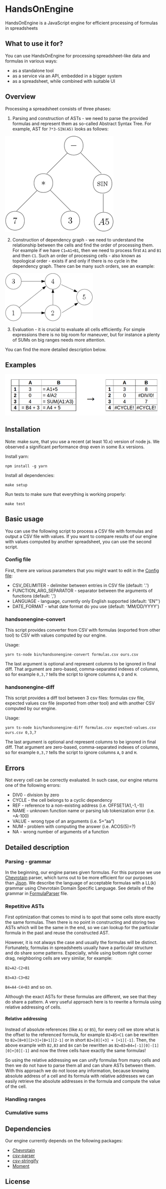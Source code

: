 # HandsOnEngine

HandsOnEngine is a JavaScript engine for efficient processing of formulas in spreadsheets

## What to use it for?

You can use HandsOnEngine for processing spreadsheet-like data and formulas in various ways:
- as a standalone tool
- as a service via an API, embedded in a bigger system
- as a spreadsheet, while combined with suitable UI

## Overview

Processing a spreadsheet consists of three phases:

1. Parsing and construction of ASTs - we need to parse the provided formulas and represent them as so-called Abstract Syntax Tree. For example, AST for 
`7*3-SIN(A5)` looks as follows:

![ast](examples/ast.png)

2. Construction of dependency graph - we need to understand the relationship between the cells and find the order of processing them. For example if we have `C1=A1+B1`, then we need to process first `A1` and `B1` and then `C1`. Such an order of processing cells - also known as topological order - exists if and only if there is no cycle in the dependency graph. There can be many such orders, see an example:

![topological sort](examples/topsort.png)

3. Evaluation - it is crucial to evaluate all cells efficiently. For simple expressions there is no big room for maneuver, but for instance a plenty of SUMs on big ranges needs more attention.

You can find the more detailed description below.

## Examples

![example](examples/sample%20sheet.png)

## Installation

Note: make sure, that you use a recent (at least 10.x) version of node js. We observed a significant performance drop even in some 8.x versions.

Install yarn:

```
npm install -g yarn
```

Install all dependencies:

```
make setup
```

Run tests to make sure that everything is working properly:
```
make test
```

## Basic usage

You can use the following script to process a CSV file with formulas and output a CSV file with values.
If you want to compare results of our engine with values computed by another spreadsheet, you can use the second script.

### Config file

First, there are various parameters that you might want to edit in the [Config file](src/Config.ts):

- CSV_DELIMITER - delimiter between entries in CSV file (default: '.')
- FUNCTION_ARG_SEPARATOR - separator between the arguments of functions (default: ',')
- LANGUAGE - language, currently only English supported (default: 'EN"')
- DATE_FORMAT - what date format do you use (default: 'MM/DD/YYYY')


### handsonengine-convert

This script provides converter from CSV with formulas (exported from other tool) to CSV with values computed by our engine.

Usage:

```
yarn ts-node bin/handsonengine-convert formulas.csv ours.csv
```

The last argument is optional and represent columns to be ignored in final diff. That argument are zero-based, comma-separated indexes of columns, so for example `0,3,7` tells the script to ignore columns `A`, `D` and `H`.


### handsonengine-diff

This script provides a diff tool between 3 csv files: formulas csv file, expected values csv file (exported from other tool) and with another CSV computed by our engine.

Usage:

```
yarn ts-node bin/handsonengine-diff formulas.csv expected-values.csv ours.csv 0,3,7
```

The last argument is optional and represent columns to be ignored in final diff. That argument are zero-based, comma-separated indexes of columns, so for example `0,3,7` tells the script to ignore columns `A`, `D` and `H`.

## Errors

Not every cell can be correctly evaluated. In such case, our engine returns one of the following errors:

- DIV0 - division by zero
- CYCLE - the cell belongs to a cyclic dependency
- REF - reference to a non-existing address (i.e. OFFSET(A1,-1,-1))
- NAME - unknown function name or parsing lub tokenization error (i.e. =A-100)
- VALUE - wrong type of an arguments (i.e. 5+”aa”)
- NUM - problem with computing the answer (i.e. ACOS(5)=?) 
- NA - wrong number of arguments of a function

## Detailed description

### Parsing - grammar

In the beginning, our engine parses given formulas.
For this purpose we use [Chevrotain](http://sap.github.io/chevrotain/docs/) parser, which turns out to be more efficient for our purposes than [Jison](https://zaa.ch/jison/).
We describe the language of acceptable formulas with a LL(k) grammar using Chevrotain Domain Specific Language.
See details of the grammar in [FormulaParser](src/parser/FormulaParser.ts) file.


### Repetitive ASTs
First optimization that comes to mind is to spot that some cells store exactly the same formulas.
Then there is no point in constructing and storing two ASTs which will be the same in the end, so we can lookup for the particular formula in the past and reuse the constructed AST.

However, it is not always the case and usually the formulas will be distinct.
Fortunately, formulas in spreadsheets usually have a particular structure and do share some patterns.
Especially, while using bottom right corner drag, neighboring cells are very similar, for example:

```B2=A2-C2+B1```

```B3=A3-C3+B2```

```B4=A4-C4+B3```
and so on. 

Although the exact ASTs for these formulas are different, we see that they do share a pattern.
A very useful approach here is to rewrite a formula using relative addressing of cells.

#### Relative addressing

Instead of absolute references (like `A1` or `B5`), for every cell we store what is the offset to the referenced formula, for example `B2=B5+C1` can be rewritten to `B2=[B+0][2+3]+[B+1][2-1]` or in short `B2=[0][+3] + [+1][-1]`.
Then, the above example with `B2,B3` and `B4` can be rewritten as `B2=B3=B4=[-1][0]-[1][0]+[0][-1]` and now the three cells have exactly the same formulas!

So using the relative addressing we can unify formulas from many cells and then we do not have to parse them all and can share ASTs between them.
With this approach we do not loose any information, because knowing absolute address of a cell and its formula with relative addresses we can easily retrieve the absolute addresses in the formula and compute the value of the cell.

### Handling ranges


### Cumulative sums

## Dependencies

Our engine currently depends on the following packages:
- [Chevrotain](http://sap.github.io/chevrotain/docs/)
- [csv-parser](https://www.npmjs.com/package/csv-parser)
- [csv-stringify](https://www.npmjs.com/package/csv-stringify)
- [Moment](https://momentjs.com/)

## License
